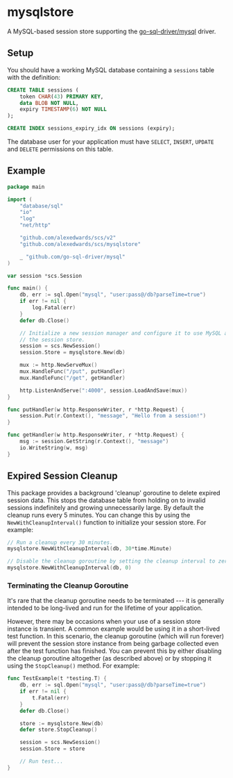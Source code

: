 # mysqlstore

A MySQL-based session store supporting the [go-sql-driver/mysql](https://github.com/go-sql-driver/mysql) driver.

## Setup

You should have a working MySQL database containing a `sessions` table with the definition:

```sql
CREATE TABLE sessions (
	token CHAR(43) PRIMARY KEY,
	data BLOB NOT NULL,
	expiry TIMESTAMP(6) NOT NULL
);

CREATE INDEX sessions_expiry_idx ON sessions (expiry);
```

The database user for your application must have `SELECT`, `INSERT`, `UPDATE` and `DELETE` permissions on this table.

## Example

```go
package main

import (
	"database/sql"
	"io"
	"log"
	"net/http"

	"github.com/alexedwards/scs/v2"
	"github.com/alexedwards/scs/mysqlstore"

	_ "github.com/go-sql-driver/mysql"
)

var session *scs.Session

func main() {
	db, err := sql.Open("mysql", "user:pass@/db?parseTime=true")
	if err != nil {
		log.Fatal(err)
	}
	defer db.Close()

	// Initialize a new session manager and configure it to use MySQL as
	// the session store.
	session = scs.NewSession()
	session.Store = mysqlstore.New(db)

	mux := http.NewServeMux()
	mux.HandleFunc("/put", putHandler)
	mux.HandleFunc("/get", getHandler)

	http.ListenAndServe(":4000", session.LoadAndSave(mux))
}

func putHandler(w http.ResponseWriter, r *http.Request) {
	session.Put(r.Context(), "message", "Hello from a session!")
}

func getHandler(w http.ResponseWriter, r *http.Request) {
	msg := session.GetString(r.Context(), "message")
	io.WriteString(w, msg)
}
```

## Expired Session Cleanup

This package provides a background 'cleanup' goroutine to delete expired session data. This stops the database table from holding on to invalid sessions indefinitely and growing unnecessarily large. By default the cleanup runs every 5 minutes. You can change this by using the `NewWithCleanupInterval()` function to initialize your session store. For example:

```go
// Run a cleanup every 30 minutes.
mysqlstore.NewWithCleanupInterval(db, 30*time.Minute)

// Disable the cleanup goroutine by setting the cleanup interval to zero.
mysqlstore.NewWithCleanupInterval(db, 0)
```

### Terminating the Cleanup Goroutine

It's rare that the cleanup goroutine needs to be terminated --- it is generally intended to be long-lived and run for the lifetime of your application.

However, there may be occasions when your use of a session store instance is transient. A common example would be using it in a short-lived test function. In this scenario, the cleanup goroutine (which will run forever) will prevent the session store instance from being garbage collected even after the test function has finished. You can prevent this by either disabling the cleanup goroutine altogether (as described above) or by stopping it using the `StopCleanup()` method. For example:

```go
func TestExample(t *testing.T) {
	db, err := sql.Open("mysql", "user:pass@/db?parseTime=true")
	if err != nil {
	    t.Fatal(err)
	}
	defer db.Close()

	store := mysqlstore.New(db)
	defer store.StopCleanup()

	session = scs.NewSession()
	session.Store = store

	// Run test...
}
```
